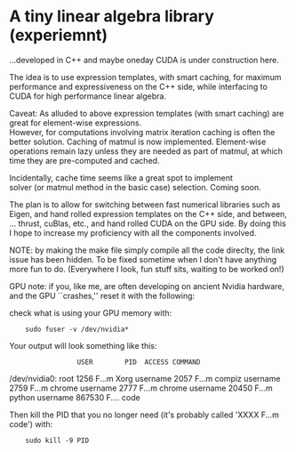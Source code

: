 # A tiny linear algebra library (experiemnt)

...developed in C++ and maybe oneday CUDA is under construction here.

The idea is to use expression templates, with smart caching, for maximum performance and expressiveness on the C++ side, while interfacing to CUDA for high performance linear algebra.

Caveat:  As alluded to above expression templates (with smart caching) are great for element-wise expressions.  
However, for computations involving matrix iteration caching is often the better solution.  Caching of matmul is now implemented.
Element-wise operations remain lazy unless they are needed 
as part of matmul, at which time they are pre-computed and cached.

Incidentally, cache time seems like a great spot to implement  
solver (or matmul method in the basic case) selection.  Coming soon.

The plan is to allow for switching between fast numerical libraries such as Eigen, and hand rolled 
expression templates on the C++ side, and between, ... thrust, cuBlas, etc., and hand rolled CUDA on the GPU side.  By doing this I hope to increase my proficiency with all the components involved.


NOTE:  by making the make file simply compile all the code direclty, the link issue has been hidden.  To be fixed sometime when I don't have anything more fun to do.  (Everywhere I look, fun stuff sits, waiting to be worked on!)

GPU note:  if you, like me, are often developing on ancient Nvidia hardware, 
and the GPU ``crashes,'' reset it with the following:

check what is using your GPU memory with:

		sudo fuser -v /dev/nvidia*

Your output will look something like this:

                     USER        PID  ACCESS COMMAND
/dev/nvidia0:        root       1256  F...m  Xorg
                     username   2057  F...m  compiz
                     username   2759  F...m  chrome
                     username   2777  F...m  chrome
                     username   20450 F...m  python
                     username   867530 F.... code

Then kill the PID that you no longer need 
(it's probably called 'XXXX F...m code') with:

		sudo kill -9 PID